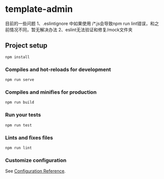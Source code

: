 # template-admin

目前的一些问题
1、.eslintignore 中如果使用 /*.js会导致npm run lint错误，和之前情况不同，暂无解决办法
2、eslint无法验证和修复/mock文件夹

## Project setup
```
npm install
```

### Compiles and hot-reloads for development
```
npm run serve
```

### Compiles and minifies for production
```
npm run build
```

### Run your tests
```
npm run test
```

### Lints and fixes files
```
npm run lint
```

### Customize configuration
See [Configuration Reference](https://cli.vuejs.org/config/).
